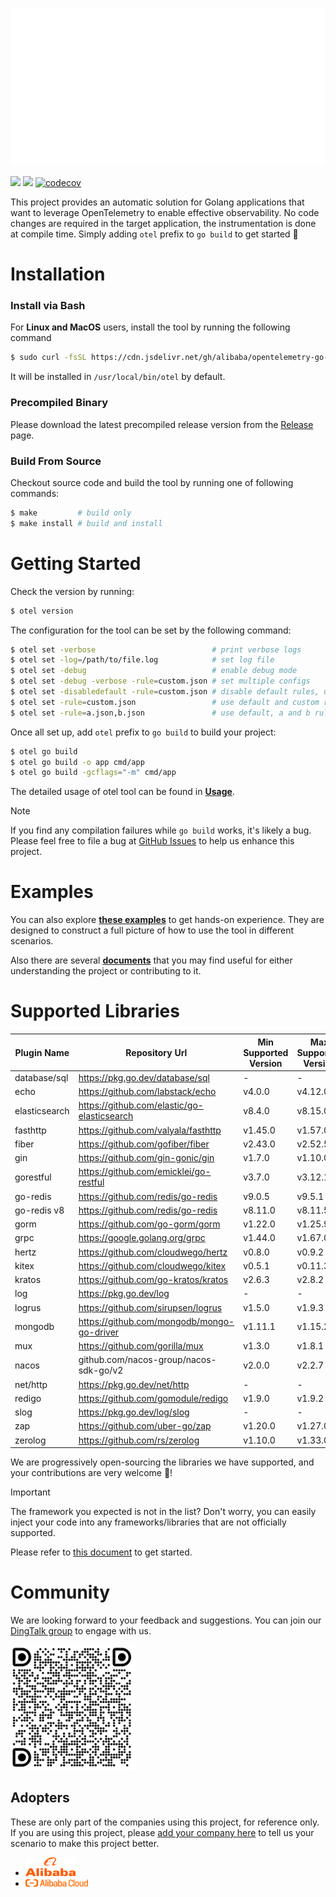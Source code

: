 ![](docs/anim-logo.svg)

[![](https://shields.io/badge/Docs-English-blue?logo=Read%20The%20Docs)](./docs/README.md)
[![](https://shields.io/badge/Readme-中文-blue?logo=Read%20The%20Docs)](./docs/README_CN.md)
[![codecov](https://codecov.io/gh/alibaba/opentelemetry-go-auto-instrumentation/branch/main/graph/badge.svg)](https://codecov.io/gh/alibaba/opentelemetry-go-auto-instrumentation)

This project provides an automatic solution for Golang applications that want to
leverage OpenTelemetry to enable effective observability. No code changes are
required in the target application, the instrumentation is done at compile
time. Simply adding `otel` prefix to `go build` to get started :rocket:

# Installation

### Install via Bash
For **Linux and MacOS** users, install the tool by running the following command
```bash
$ sudo curl -fsSL https://cdn.jsdelivr.net/gh/alibaba/opentelemetry-go-auto-instrumentation@main/install.sh | sudo bash
```
It will be installed in `/usr/local/bin/otel` by default.

### Precompiled Binary

Please download the latest precompiled release version from
the [Release](https://github.com/alibaba/opentelemetry-go-auto-instrumentation/releases)
page.

### Build From Source

Checkout source code and build the tool by running one of following commands:

```bash
$ make         # build only
$ make install # build and install
```

# Getting Started

Check the version by running:
```bash
$ otel version
```

The configuration for the tool can be set by the following command:

```bash
$ otel set -verbose                          # print verbose logs
$ otel set -log=/path/to/file.log            # set log file
$ otel set -debug                            # enable debug mode
$ otel set -debug -verbose -rule=custom.json # set multiple configs
$ otel set -disabledefault -rule=custom.json # disable default rules, use custom rules only
$ otel set -rule=custom.json                 # use default and custom rules
$ otel set -rule=a.json,b.json               # use default, a and b rules
```

Once all set up, add `otel` prefix to `go build` to build your project:

```bash
$ otel go build
$ otel go build -o app cmd/app
$ otel go build -gcflags="-m" cmd/app
```

The detailed usage of otel tool can be found in [**Usage**](./docs/usage.md).

> [!NOTE]
> If you find any compilation failures while `go build` works, it's likely a bug.
> Please feel free to file a bug
> at [GitHub Issues](https://github.com/alibaba/opentelemetry-go-auto-instrumentation/issues)
> to help us enhance this project.

# Examples

You can also explore [**these examples**](./example/) to get hands-on experience. They are designed to construct a full picture of how to use the tool in different scenarios.

Also there are several [**documents**](./docs) that you may find useful for either understanding the project or contributing to it.

# Supported Libraries

| Plugin Name   | Repository Url                             | Min Supported Version | Max Supported Version |
|---------------| ------------------------------------------ |-----------------------|-----------------------|
| database/sql  | https://pkg.go.dev/database/sql            | -                     | -                     |
| echo          | https://github.com/labstack/echo           | v4.0.0                | v4.12.0               |
| elasticsearch | https://github.com/elastic/go-elasticsearch| v8.4.0                | v8.15.0               |
| fasthttp      | https://github.com/valyala/fasthttp        | v1.45.0               | v1.57.0               |
| fiber         | https://github.com/gofiber/fiber           | v2.43.0               | v2.52.5               |
| gin           | https://github.com/gin-gonic/gin           | v1.7.0                | v1.10.0               |
| gorestful     | https://github.com/emicklei/go-restful     | v3.7.0                | v3.12.1               |
| go-redis      | https://github.com/redis/go-redis          | v9.0.5                | v9.5.1                |
| go-redis v8   | https://github.com/redis/go-redis          | v8.11.0               | v8.11.5               |
| gorm          | https://github.com/go-gorm/gorm            | v1.22.0               | v1.25.9               |
| grpc          | https://google.golang.org/grpc             | v1.44.0               | v1.67.0               |
| hertz         | https://github.com/cloudwego/hertz         | v0.8.0                | v0.9.2                |
| kitex         | https://github.com/cloudwego/kitex         | v0.5.1                | v0.11.3               |
| kratos        | https://github.com/go-kratos/kratos        | v2.6.3                | v2.8.2                |
| log           | https://pkg.go.dev/log                     | -                     | -                     |
| logrus        | https://github.com/sirupsen/logrus         | v1.5.0                | v1.9.3                |
| mongodb       | https://github.com/mongodb/mongo-go-driver | v1.11.1               | v1.15.2               |
| mux           | https://github.com/gorilla/mux             | v1.3.0                | v1.8.1                |
| nacos         | github.com/nacos-group/nacos-sdk-go/v2     | v2.0.0                | v2.2.7                |
| net/http      | https://pkg.go.dev/net/http                | -                     | -                     |
| redigo        | https://github.com/gomodule/redigo         | v1.9.0                | v1.9.2                |
| slog          | https://pkg.go.dev/log/slog                | -                     | -                     |
| zap           | https://github.com/uber-go/zap             | v1.20.0               | v1.27.0               |
| zerolog       | https://github.com/rs/zerolog              | v1.10.0               | v1.33.0               |

We are progressively open-sourcing the libraries we have supported, and your contributions are very welcome 💖!

> [!IMPORTANT]
> The framework you expected is not in the list? Don't worry, you can easily inject your code into any frameworks/libraries that are not officially supported.
>
> Please refer to [this document](./docs/how-to-add-a-new-rule.md) to get started.

# Community

We are looking forward to your feedback and suggestions. You can join
our [DingTalk group](https://qr.dingtalk.com/action/joingroup?code=v1,k1,GyDX5fUTYnJ0En8MrVbHBYTGUcPXJ/NdsmLODGibd0w=&_dt_no_comment=1&origin=11? )
to engage with us.

<img src="docs/dingtalk.png" height="200">

## Adopters

These are only part of the companies using this project, for reference only. If you are using this project, please [add your company here](https://github.com/alibaba/opentelemetry-go-auto-instrumentation/issues/225) to tell us your scenario to make this project better.

- <img src="./docs/alibaba.png" width="80">
- <img src="./docs/aliyun.png" width="100">